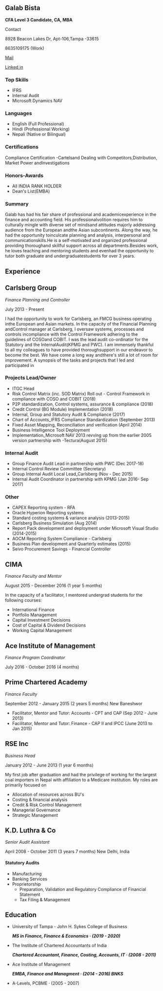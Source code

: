 ## Galab Bista
__CFA Level 3 Candidate, CA, MBA__

Contact

 8928 Beacon Lakes Dr, Apt-106,Tampa -33615
 
 8635109175 (Work)
 
 [Mail](galab.bista@spartans.ut.edu)

[Linked in](www.linkedin.com/in/galabbista)


### Top Skills
- IFRS
- Internal Audit
- Microsoft Dynamics NAV

### Languages
- English (Full Professional)
- Hindi (Professional Working)
- Nepali (Native or Bilingual)

### Certifications
Compliance Certification -Cartelsand Dealing with Competitors,Distribution, Market Power andInvestigations

### Honors-Awards
- All INDIA RANK HOLDER
- Dean's List(EMBA)

### Summary
Galab has had his fair share of professional and academicexperience in the finance and accounting field. His professionalvolition requires him to culturally mingle with diverse set of mindsand attitudes majorly addressing audience from the European andthe Asian subcontinents. Along the way, he had the opportunity toinculcate planning and analysis, interpersonal and communicationskills.He is a self-motivated and organized professional providing thoroughand skillful support across all departments.Besides work, he loves teaching and mentoring students and evenhad the opportunity to tutor both graduate and undergraduatestudents for over 3 years.

## Experience

## **Carlsberg Group**

_Finance Planning and Controller_

July 2013 - Present

I had the opportunity to work for Carlsberg, an FMCG business operating inthe European and Asian markets. In the capacity of the Financial Planning andControl manager at Carlsberg, I oversaw systems, processes and controls incompliance with the Control Framework adhering to the guidelines of COSOand COBIT. I was the lead audit co-ordinator for the Statutory and the InternalAudit(KPMG and PWC). I am immensely thankful to all my colleagues to have provided thoroughsupport in our endeavor to become the best. We have come a long way andthere's still a lot of room for improvement. A synopsis of the tasks and projects that I led and participated in

### Projects Lead/Owner
- ITGC Head
- Risk Control Matrix (inc. SOD Matrix) Roll out - Control Framework in
compliance with COSO and COBIT (2018)
- P2P standardization, Control systems, assurance & compliance (2018)
- Credit Control (BG Module) Implementation (2018)
- Internal, Group and Statutory Audit & Compliance (2017)
- Chart of Accounts_IFRS Compliance Standardization (September 2013)
- Fixed Asset Mapping, Reconciliation and verification (April 2014)
- Business Intelligence Tool Deployment
- Implementation_Microsoft NAV 2013 revving up from the earlier 2005 version
partnership with -Tectura(August 2015)
### Internal Audit
- Group Finance Audit Lead in partnership with PWC (Dec 2017-18)
- Internal Control Review Committee (Secretary)
- Group Internal Audit Local Lead_Carlsberg (Nov - Dec 2015)
- Internal Audit Coordinator in partnership with KPMG (Jan 2016- Sep 2017)
### Other
- CAPEX Reporting system - RFA
- Oracle Hyperion Reporting systems
- Standard costing systems & variance analysis (2013-2015)
- Carlsberg Business Simulation (Aug 2014)
- Report Pack development and deployment under Microsoft Visual Studio
(2014-2015)
- AOCM Reporting System Compliance - Carlsberg
- Business Plan development and Quarterly estimates (2015)
- Seivo Procurement Savings - Financial Controller

## **CIMA**

_Finance Faculty and Mentor_

August 2015 - December 2016 (1 year 5 months)

In the capacity of a facilitator, I mentored undergrad students for the following
courses:
- International Finance
- Portfolio Management
- Capital Investment Decisions
- Cost of Capital & Dividend Decisions
- Working Capital Management


## **Ace Institute of Management**
_Finance Program Coordinator_

July 2016 - October 2016 (4 months)

## **Prime Chartered Academy**

_Finance Faculty_

September 2012 - January 2015 (2 years 5 months)
New Baneshwor

- Facilitator, Mentor and Tutor: Accounts - CPT and CAP (Sep 2012 - June 2013)
- Facilitator, Mentor and Tutor: Finance - CAP II and IPCC (June 2013 to Jan 2015)

## **RSE Inc**
_Business Head_

January 2012 - June 2013 (1 year 6 months)

My first job after graduation and had the privilege of working for the largest
coal importers in Nepal with affiliation to a Medicare institution. My roles are
primarily focused on
- Allocation of resources across BU's
- Costing & financial analysis
- Credit & Risk Control Management
- Managerial Governance
- Strategic Management

## **K.D. Luthra & Co**
_Senior Audit Assistant_

April 2008 - October 2011 (3 years 7 months) New Delhi, India

#### Statutory Audits
- Manufacturing
- Banking Services
- Proprietorship
    -  Preparation, Validation and Regulatory Compliance of Financial Statement
    - Tax Filing & Management


## __Education__

- University of Tampa - John H. Sykes College of Business

    _**MS in Finance, Finance & Economics · (2019 - 2020)**_

- The Institute of Chartered Accountants of India

    _**Chartered Accountant, Finance, Costing, Accounts, IT · (2008 - 2011)**_

- Ace Institute of Management

    _**EMBA, Finance and Managment · (2014 - 2016)
BNKS**_

- A-Levels, PCBME · (2005 - 2007)
